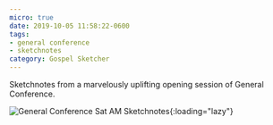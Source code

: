 ```yaml
---
micro: true
date: 2019-10-05 11:58:22-0600
tags:
- general conference
- sketchnotes
category: Gospel Sketcher
---
```


Sketchnotes from a marvelously uplifting opening session of General Conference.

![General Conference Sat AM Sketchnotes](https://media.bennorris.org/images/gospelsketcher/uploads/2019/762aaf9001.jpg){:loading="lazy"}